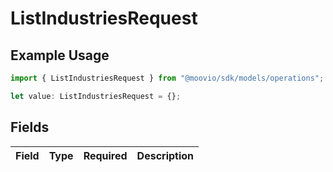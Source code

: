 # ListIndustriesRequest

## Example Usage

```typescript
import { ListIndustriesRequest } from "@moovio/sdk/models/operations";

let value: ListIndustriesRequest = {};
```

## Fields

| Field       | Type        | Required    | Description |
| ----------- | ----------- | ----------- | ----------- |